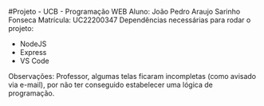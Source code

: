 ﻿#Projeto - UCB - Programação WEB
Aluno: João Pedro Araujo Sarinho Fonseca
Matrícula: UC22200347
Dependências necessárias para rodar o projeto:
- NodeJS
- Express
- VS Code

Observações: Professor, algumas telas ficaram incompletas (como avisado via e-mail), por não ter conseguido estabelecer uma lógica de programação.